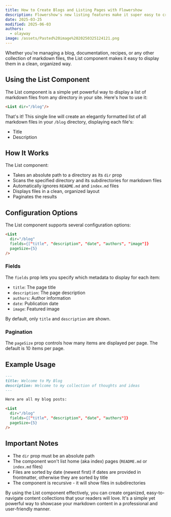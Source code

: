 ```yaml
---
title: How to Create Blogs and Listing Pages with Flowershow
description: Flowershow's new listing features make it super easy to create blog index pages and other kind of listing pages for tutorials, recipes, and more.
date: 2025-03-25
modified: 2025-06-03
authors:
  - olayway
image: /assets/Pasted%20image%2020250325124121.png
---
```


Whether you're managing a blog, documentation, recipes, or any other collection of markdown files, the List component makes it easy to display them in a clean, organized way.

## Using the List Component

The List component is a simple yet powerful way to display a list of markdown files from any directory in your site. Here's how to use it:

```markdown
<List dir="/blog"/>
```

That's it! This single line will create an elegantly formatted list of all markdown files in your `/blog` directory, displaying each file's:
- Title
- Description

## How It Works

The List component:

- Takes an absolute path to a directory as its `dir` prop
- Scans the specified directory and its subdirectories for markdown files
- Automatically ignores `README.md` and `index.md` files
- Displays files in a clean, organized layout
- Paginates the results

## Configuration Options

The List component supports several configuration options:

```markdown
<List 
  dir="/blog"
  fields={["title", "description", "date", "authors", "image"]}
  pageSize={5}
/>
```

### Fields

The `fields` prop lets you specify which metadata to display for each item:
- `title`: The page title
- `description`: The page description
- `authors`: Author information
- `date`: Publication date
- `image`: Featured image

By default, only `title` and `description` are shown.

### Pagination

The `pageSize` prop controls how many items are displayed per page. The default is 10 items per page.

## Example Usage

```markdown
---
title: Welcome to My Blog
description: Welcome to my collection of thoughts and ideas
---

Here are all my blog posts:

<List 
  dir="/blog"
  fields={["title", "description", "date", "authors"]}
  pageSize={5}
/>
```

## Important Notes

- The `dir` prop must be an absolute path
- The component won't list home (aka index) pages (`README.md` or `index.md` files)
- Files are sorted by date (newest first) if dates are provided in frontmatter, otherwise they are sorted by title
- The component is recursive - it will show files in subdirectories

By using the List component effectively, you can create organized, easy-to-navigate content collections that your readers will love. It's a simple yet powerful way to showcase your markdown content in a professional and user-friendly manner.
